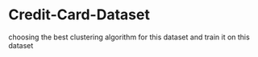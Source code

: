 # Credit-Card-Dataset
choosing the best clustering algorithm for this dataset and train it on this dataset
